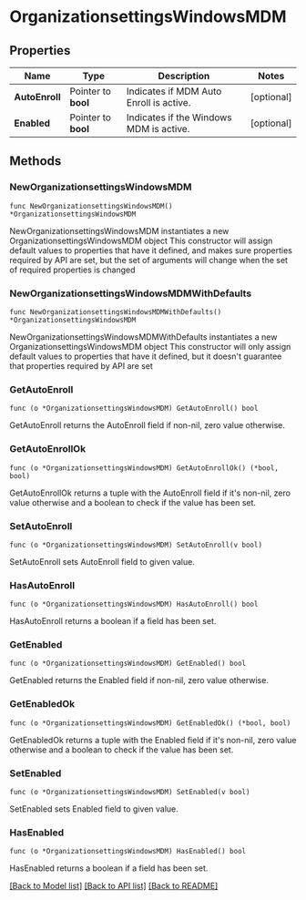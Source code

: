 # OrganizationsettingsWindowsMDM

## Properties

Name | Type | Description | Notes
------------ | ------------- | ------------- | -------------
**AutoEnroll** | Pointer to **bool** | Indicates if MDM Auto Enroll is active. | [optional] 
**Enabled** | Pointer to **bool** | Indicates if the Windows MDM is active. | [optional] 

## Methods

### NewOrganizationsettingsWindowsMDM

`func NewOrganizationsettingsWindowsMDM() *OrganizationsettingsWindowsMDM`

NewOrganizationsettingsWindowsMDM instantiates a new OrganizationsettingsWindowsMDM object
This constructor will assign default values to properties that have it defined,
and makes sure properties required by API are set, but the set of arguments
will change when the set of required properties is changed

### NewOrganizationsettingsWindowsMDMWithDefaults

`func NewOrganizationsettingsWindowsMDMWithDefaults() *OrganizationsettingsWindowsMDM`

NewOrganizationsettingsWindowsMDMWithDefaults instantiates a new OrganizationsettingsWindowsMDM object
This constructor will only assign default values to properties that have it defined,
but it doesn't guarantee that properties required by API are set

### GetAutoEnroll

`func (o *OrganizationsettingsWindowsMDM) GetAutoEnroll() bool`

GetAutoEnroll returns the AutoEnroll field if non-nil, zero value otherwise.

### GetAutoEnrollOk

`func (o *OrganizationsettingsWindowsMDM) GetAutoEnrollOk() (*bool, bool)`

GetAutoEnrollOk returns a tuple with the AutoEnroll field if it's non-nil, zero value otherwise
and a boolean to check if the value has been set.

### SetAutoEnroll

`func (o *OrganizationsettingsWindowsMDM) SetAutoEnroll(v bool)`

SetAutoEnroll sets AutoEnroll field to given value.

### HasAutoEnroll

`func (o *OrganizationsettingsWindowsMDM) HasAutoEnroll() bool`

HasAutoEnroll returns a boolean if a field has been set.

### GetEnabled

`func (o *OrganizationsettingsWindowsMDM) GetEnabled() bool`

GetEnabled returns the Enabled field if non-nil, zero value otherwise.

### GetEnabledOk

`func (o *OrganizationsettingsWindowsMDM) GetEnabledOk() (*bool, bool)`

GetEnabledOk returns a tuple with the Enabled field if it's non-nil, zero value otherwise
and a boolean to check if the value has been set.

### SetEnabled

`func (o *OrganizationsettingsWindowsMDM) SetEnabled(v bool)`

SetEnabled sets Enabled field to given value.

### HasEnabled

`func (o *OrganizationsettingsWindowsMDM) HasEnabled() bool`

HasEnabled returns a boolean if a field has been set.


[[Back to Model list]](../README.md#documentation-for-models) [[Back to API list]](../README.md#documentation-for-api-endpoints) [[Back to README]](../README.md)


